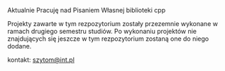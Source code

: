 Aktualnie Pracuję nad Pisaniem Własnej biblioteki cpp

Projekty zawarte w tym rezpozytorium zostały przezemnie wykonane w ramach drugiego semestru studiów. Po wykonaniu projektów nie znajdujących się jeszcze w tym rezpozytorium zostaną one do niego dodane.

kontakt: szytom@int.pl
